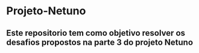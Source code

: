 # Projeto-Netuno
## Este repositorio tem como objetivo resolver os desafios propostos na parte 3 do projeto Netuno